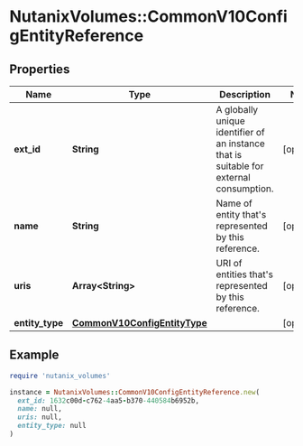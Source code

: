 # NutanixVolumes::CommonV10ConfigEntityReference

## Properties

| Name | Type | Description | Notes |
| ---- | ---- | ----------- | ----- |
| **ext_id** | **String** | A globally unique identifier of an instance that is suitable for external consumption.  | [optional] |
| **name** | **String** | Name of entity that&#39;s represented by this reference.  | [optional] |
| **uris** | **Array&lt;String&gt;** | URI of entities that&#39;s represented by this reference. | [optional] |
| **entity_type** | [**CommonV10ConfigEntityType**](CommonV10ConfigEntityType.md) |  | [optional] |

## Example

```ruby
require 'nutanix_volumes'

instance = NutanixVolumes::CommonV10ConfigEntityReference.new(
  ext_id: 1632c00d-c762-4aa5-b370-440584b6952b,
  name: null,
  uris: null,
  entity_type: null
)
```

